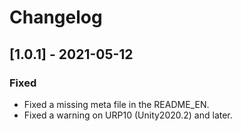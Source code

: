 # Changelog

## [1.0.1] - 2021-05-12

### Fixed
- Fixed a missing meta file in the README_EN.
- Fixed a warning on URP10 (Unity2020.2) and later.